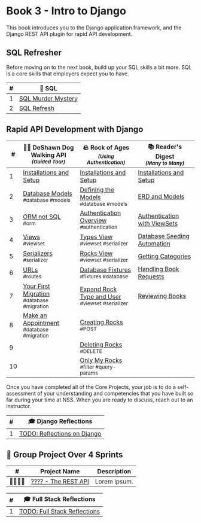 # Book 3 - Intro to Django

This book introduces you to the Django application framework, and the Django REST API plugin for rapid API development.

## SQL Refresher

Before moving on to the next book, build up your SQL skills a bit more. SQL is a core skills that employers expect you to have.

| # | 🎥 SQL |
|--|--|
| 1 | [SQL Murder Mystery][1] |
| 2 | [SQL Refresh][2] |

## Rapid API Development with Django

| # | 🐕‍🦺 DeShawn Dog Walking API <br/> <sub>_(Guided Tour)_</sub> | 🪨 Rock of Ages <br/> <sub>_(Using Authentication)_</sub> | 📚 Reader's Digest <br/> <sub>_(Many to Many)_</sub> |
|--|--|--|--|
| 1 | [Installations and Setup][3] | [Installations and Setup][11] | [Installations and Setup][21] |
| 2 | [Database Models][4] <br/> <sub style="font-size:0.85rem;">\#database #models</sub> | [Defining the Models][12]  <br/> <sub style="font-size:0.85rem;">\#database #models</sub> | [ERD and Models][22] |
| 3 | [ORM not SQL][5] <br/> <sub style="font-size:0.85rem;">\#orm</sub> | [Authentication Overview][13] <br/> <sub style="font-size:0.85rem;">\#authentication</sub> | [Authentication with ViewSets][23] |
| 4 | [Views][6] <br/> <sub style="font-size:0.85rem;">\#viewset</sub> | [Types View][14] <br/> <sub style="font-size:0.85rem;">\#viewset \#serializer</sub> | [Database Seeding Automation][24] |
| 5 | [Serializers][7] <br/> <sub style="font-size:0.85rem;">\#serializer</sub> | [Rocks View][15] <br/> <sub style="font-size:0.85rem;">\#viewset \#serializer</sub> | [Getting Categories][24] |
| 6 | [URLs][8] <br/> <sub style="font-size:0.85rem;">\#routes</sub> | [Database Fixtures][16] <br/> <sub style="font-size:0.85rem;">\#fixtures \#database</sub> | [Handling Book Requests][25] |
| 7 | [Your First Migration][9] <br/> <sub style="font-size:0.85rem;">\#database \#migration</sub> | [Expand Rock Type and User][17] <br/> <sub style="font-size:0.85rem;">\#viewset \#serializer</sub> | [Reviewing Books][26] |
| 8 | [Make an Appointment][10] <br/> <sub style="font-size:0.85rem;">\#database \#migration</sub> | [Creating Rocks][18] <br/> <sub style="font-size:0.85rem;">\#POST</sub> |  |
| 9 |  | [Deleting Rocks][19] <br/> <sub style="font-size:0.85rem;">\#DELETE</sub> |  |
| 10 |  | [Only My Rocks][20] <br/> <sub style="font-size:0.85rem;">\#filter \#query-params</sub> |  |

Once you have completed all of the Core Projects, your job is to do a self-assessment of your understanding and competencies that you have built so far during your time at NSS. When you are ready to discuss, reach out to an instructor.

| #   | 🎓 Django Reflections |
| --- | --- |
| 1   | [TODO: Reflections on Django][28] |


## 🔐 Group Project Over 4 Sprints

| # | Project&nbsp;Name | Description |
|--|--|--|
| 👨‍👩‍👧‍👧 | [???? - The REST API][29] | Lorem ipsum. |

| #   | 🎓 Full Stack Reflections |
| --- | --- |
| 1   | [TODO: Full Stack Reflections][30] |


[1]: https://mystery.knightlab.com/
[2]: ./chapters/SQL_REFRESH.md

[3]: ./chapters/DD_SETUP.md
[4]: ./chapters/DD_DJANGO_MODELS.md
[5]: ./chapters/DD_DJANGO_ORM.md
[6]: ./chapters/DD_DJANGO_VIEWS.md
[7]: ./chapters/DD_DJANGO_SERIALIZERS.md
[8]: ./chapters/DD_DJANGO_URLS.md
[9]: ./chapters/DD_MIGRATION.md
[10]: ./chapters/DD_MAKE_APPOINTMENT.md

[11]: ./chapters/ROA_INSTALLS.md
[12]: ./chapters/ROA_MODELS.md
[13]: ./chapters/ROA_AUTHENTICATION.md
[14]: ./chapters/ROA_ROCK_VIEW.md
[15]: ./chapters/ROA_FIXTURES.md
[16]: ./chapters/ROA_TYPE_VIEW.md
[17]: ./chapters/ROA_EXPAND_USER_TYPE.md
[18]: ./chapters/ROA_CREATE_ROCK.md
[19]: ./chapters/ROA_DELETE.md
[20]: ./chapters/ROA_FILTERING_BY_USER.md

[21]: ./chapters/RD_SETUP.md
[22]: ./chapters/RD_MODELS.md
[23]: ./chapters/RD_AUTH.md
[24]: ./chapters/RD_SEED.md
[25]: ./chapters/RD_BOOKS.md
[26]: ./chapters/RD_CATEGORIES.md
[27]: ./chapters/RD_REVIEWS.md
[28]: ./chapters/RD_CLIENT.md

[29]: ./chapters/DJANGO_REFLECTIONS.md
[30]: ./chapters/RARE_REST.md
[31]: ./chapters/FULL_STACK_REFLECTIONS.md